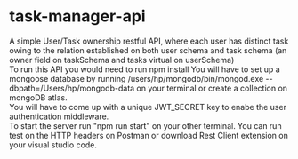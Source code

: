 # task-manager-api  

A simple User/Task ownership restful API, where each user has distinct task owing to the relation established on both user schema and task schema (an owner field on taskSchema and tasks virtual on userSchema) <br>
To run this API you would need to run npm install
You will have to set up a mongoose database by running /users/hp/mongodb/bin/mongod.exe --dbpath=/Users/hp/mongodb-data on your terminal or create a collection on mongoDB atlas.<br>
You will have to come up with a unique JWT_SECRET key to enabe the user authentication middleware. <br>
To start the server run "npm run start" on your other terminal.
You can run test on the HTTP headers on Postman or download Rest Client extension on your visual studio code.
